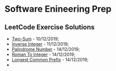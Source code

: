 # Software Enineering Prep

## LeetCode Exercise Solutions

 * [Two-Sum](https://leetcode.com/problems/two-sum/) - 10/12/2019;
 * [Inverse Integer](https://leetcode.com/problems/reverse-integer/) - 11/12/2019;
 * [Palindrome Number](https://leetcode.com/problems/palindrome-number/) - 14/12/2019;
 * [Roman To Integer](https://leetcode.com/problems/roman-to-integer/) - 14/12/2019;
 * [Longest Common Prefix](https://leetcode.com/problems/longest-common-prefix/) - 14/12/2019;
 * 